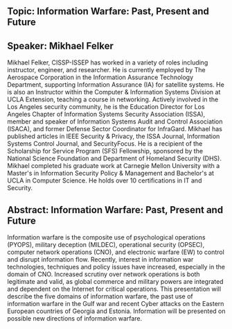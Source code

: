 ## Topic: Information Warfare: Past, Present and Future

## Speaker: Mikhael Felker

Mikhael Felker, CISSP-ISSEP has worked in a variety of roles including
instructor, engineer, and researcher. He is currently employed by The
Aerospace Corporation in the Information Assurance Technology
Department, supporting Information Assurance (IA) for satellite systems.
He is also an Instructor within the Computer & Information Systems
Division at UCLA Extension, teaching a course in networking. Actively
involved in the Los Angeles security community, he is the Education
Director for Los Angeles Chapter of Information Systems Security
Association (ISSA), member and speaker of Information Systems Audit and
Control Association (ISACA), and former Defense Sector Coordinator for
InfraGard. Mikhael has published articles in IEEE Security & Privacy,
the ISSA Journal, Information Systems Control Journal, and
SecurityFocus. He is a recipient of the Scholarship for Service Program
(SFS) Fellowship, sponsored by the National Science Foundation and
Department of Homeland Security (DHS). Mikhael completed his graduate
work at Carnegie Mellon University with a Master's in Information
Security Policy & Management and Bachelor's at UCLA in Computer Science.
He holds over 10 certifications in IT and Security.


## Abstract: Information Warfare: Past, Present and Future

Information warfare is the composite use of psychological operations
(PYOPS), military deception (MILDEC), operational security (OPSEC),
computer network operations (CNO), and electronic warfare (EW) to
control and disrupt information flow. Recently, interest in information
war technologies, techniques and policy issues have increased,
especially in the domain of CNO. Increased scrutiny over network
operations is both legitimate and valid, as global commerce and military
powers are integrated and dependent on the Internet for critical
operations. This presentation will describe the five domains of
information warfare, the past use of information warfare in the Gulf war
and recent Cyber attacks on the Eastern European countries of Georgia
and Estonia. Information will be presented on possible new directions of
information warfare.